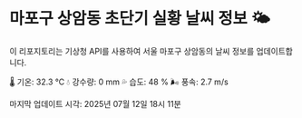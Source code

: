 
# 마포구 상암동 초단기 실황 날씨 정보 🌤️

이 리포지토리는 기상청 API를 사용하여 서울 마포구 상암동의 날씨 정보를 업데이트합니다. 

🌡️ 기온: 32.3 ℃
💧 강수량: 0 mm
💦 습도: 48 %
🌬️ 풍속: 2.7 m/s

마지막 업데이트 시각: 2025년 07월 12일 18시 11분    
